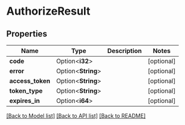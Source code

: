 # AuthorizeResult

## Properties

Name | Type | Description | Notes
------------ | ------------- | ------------- | -------------
**code** | Option<**i32**> |  | [optional]
**error** | Option<**String**> |  | [optional]
**access_token** | Option<**String**> |  | [optional]
**token_type** | Option<**String**> |  | [optional]
**expires_in** | Option<**i64**> |  | [optional]

[[Back to Model list]](../README.md#documentation-for-models) [[Back to API list]](../README.md#documentation-for-api-endpoints) [[Back to README]](../README.md)


